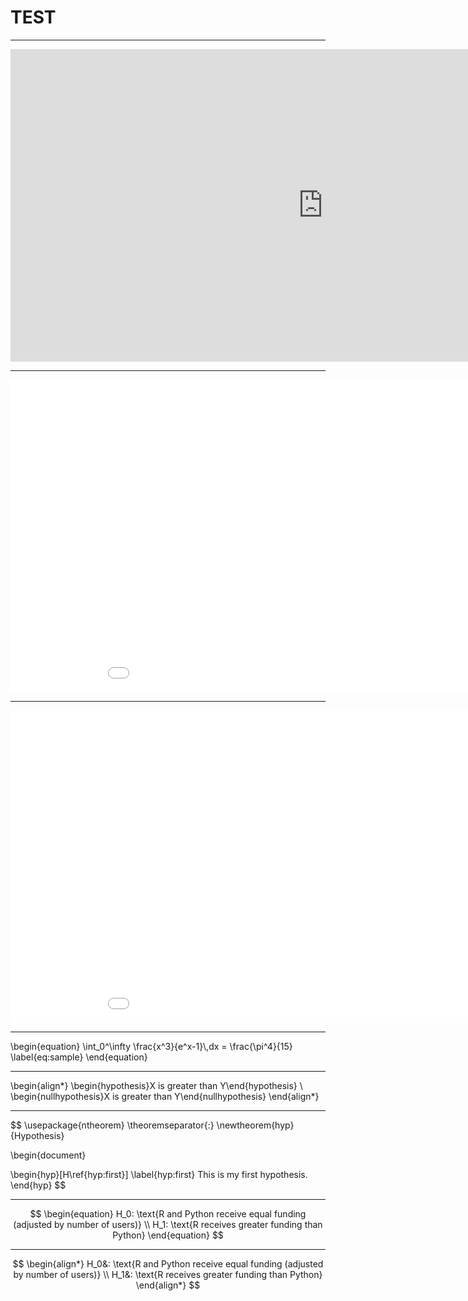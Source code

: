 # TEST

---

<iframe id="igraph" scrolling="no" style="border:none;" seamless="seamless" src="https://reshamas.github.io/assets/images/temp.html" height="500" width="1000"></iframe>

---

<iframe id="igraph" scrolling="no" style="border:none;" seamless="seamless" src="/assets/images/temp.html" height="500" width="1000"></iframe>

---

<iframe id="igraph" scrolling="no" style="border:none;" seamless="seamless" src="temp.html" height="500" width="1000"></iframe>


---

</p>
\begin{equation}
\int_0^\infty \frac{x^3}{e^x-1}\,dx = \frac{\pi^4}{15}
\label{eq:sample}
\end{equation}

---

\begin{align*}
\begin{hypothesis}X is greater than Y\end{hypothesis}
\\
\begin{nullhypothesis}X is greater than Y\end{nullhypothesis}
\end{align*}

---

$$
\usepackage{ntheorem}
\theoremseparator{:}
\newtheorem{hyp}{Hypothesis}

\begin{document}

\begin{hyp}[H\ref{hyp:first}] \label{hyp:first}
This is my first hypothesis.
\end{hyp}
$$

---

$$
\begin{equation}
   H_0: \text{R and Python receive equal funding (adjusted by number of users)}
   \\
   H_1: \text{R receives greater funding than Python}
\end{equation}
$$

---

$$
\begin{align*}
   H_0&: \text{R and Python receive equal funding (adjusted by number of users)}
   \\
   H_1&: \text{R receives greater funding than Python}
\end{align*}
$$

